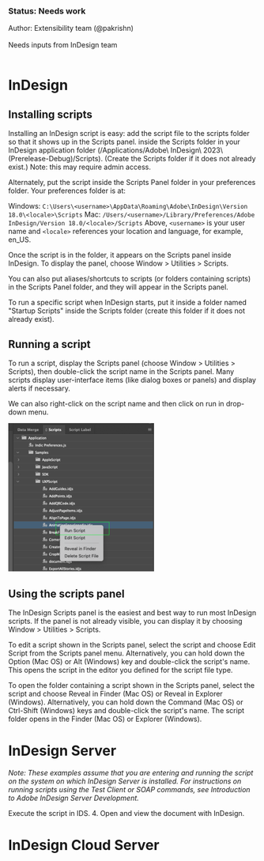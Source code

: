 <!-- Status -->
<TitleBlock slots="heading, text" theme="light" />

### Status: Needs work

Author: Extensibility team (@pakrishn) <br></br>
Needs inputs from InDesign team <br></br>
<!-- End of status -->

<!-- Detailed steps to run the scripts in InDesign, InDesign Server and InDesign Cloud Service 

Make sure the RIGHT nav items are ID, IDS, and IDCS
-->

# InDesign

## Installing scripts

Installing an InDesign script is easy: add the script file to the scripts folder so that it shows up in the Scripts panel.  inside the Scripts folder in your InDesign application folder (/Applications/Adobe\ InDesign\ 2023\ \(Prerelease-Debug\)/Scripts). (Create the Scripts folder if it does not already exist.) Note: this may require admin access.

Alternately, put the script inside the Scripts Panel folder in your preferences folder. Your preferences folder is at:

Windows: `C:\Users\<username>\AppData\Roaming\Adobe\InDesign\Version 18.0\<locale>\Scripts`
Mac: `/Users/<username>/Library/Preferences/Adobe InDesign/Version 18.0/<locale>/Scripts`
Above, `<username>` is your user name and `<locale>` references your location and language, for example, en_US.

Once the script is in the folder, it appears on the Scripts panel inside InDesign. To display the panel, choose Window > Utilities > Scripts.

You  can also put aliases/shortcuts to scripts (or folders containing scripts) in the Scripts Panel folder, and they will appear in the Scripts panel.

To run a specific script when InDesign starts, put it inside a folder named "Startup Scripts" inside the Scripts folder (create this folder if it does not already exist).

## Running a script

To run a script, display the Scripts panel (choose Window > Utilities > Scripts), then double-click the script name in the Scripts panel. Many scripts display user-interface items (like dialog boxes or panels) and display alerts if necessary.

We can also right-click on the script name and then click on run in drop-down menu.

![Running a script](running_a_script.png)

## Using the scripts panel

The InDesign Scripts panel is the easiest and best way to run most InDesign scripts. If the panel is not already visible, you can display it by choosing Window > Utilities > Scripts.

To edit a script shown in the Scripts panel, select the script and choose Edit Script from the Scripts panel menu. Alternatively, you can hold down the Option (Mac OS) or Alt (Windows) key and double-click the script's name. This opens the script in the editor you defined for the script file type.

To open the folder containing a script shown in the Scripts panel, select the script and choose Reveal in Finder (Mac OS) or Reveal in Explorer (Windows). Alternatively, you can hold down the Command (Mac OS) or Ctrl-Shift (Windows) keys and double-click the script's name. The script folder opens in the Finder (Mac OS) or Explorer (Windows).

# InDesign Server


*Note: These examples assume that you are entering and running the script on the system on which InDesign Server is installed. For instructions on running scripts using the Test Client or SOAP commands, see Introduction to Adobe InDesign Server Development.*

Execute the script in IDS.
4. Open and view the document with InDesign.

# InDesign Cloud Server